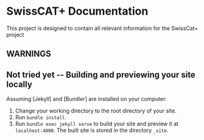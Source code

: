 # SwissCAT+ Documentation

This project is designed to contain all relevant information for the SwissCat+ project


## WARNINGS

[^1]: [It can take up to 10 minutes for changes to your site to publish after you push the changes to GitHub]


## Not tried yet --  Building and previewing your site locally

Assuming [Jekyll] and [Bundler] are installed on your computer:

1.  Change your working directory to the root directory of your site.
2.  Run `bundle install`.
3.  Run `bundle exec jekyll serve` to build your site and preview it at `localhost:4000`.
    The built site is stored in the directory `_site`.
